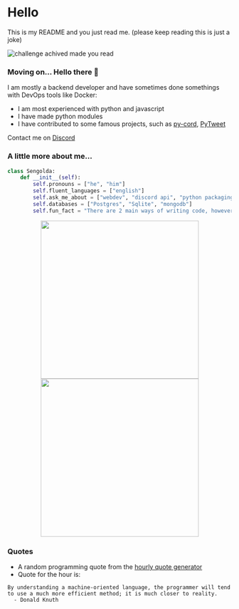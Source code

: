# Hello

This is my README and you just read me. (please keep reading this is just a joke)

![challenge achived made you read](https://i.imgur.com/LCJE6Nq.png)


### Moving on... Hello there 👋

I am mostly a backend developer and have sometimes done somethings with DevOps tools like Docker:
  - I am most experienced with python and javascript
  - I have made python modules
  - I have contributed to some famous projects, such as [py-cord](https://github.com/Pycord-Development/pycord/pulls?q=is%3Apr+author%3ASengolda+), [PyTweet](https://github.com/PyTweet/PyTweet/pulls?q=is%3Apr+author%3ASengolda)

Contact me on [Discord](https://discord.com/users/739443421202087966)

### A little more about me...

```py
class Sengolda:
    def __init__(self):
        self.pronouns = ["he", "him"]
        self.fluent_languages = ["english"]
        self.ask_me_about = ["webdev", "discord api", "python packaging"]
        self.databases = ["Postgres", "Sqlite", "mongodb"]
        self.fun_fact = "There are 2 main ways of writing code, however the way to write error-free code is the 3rd way"
```


<p align='center'>
    <a href="#"><img src="https://github-readme-stats.vercel.app/api?username=Sengolda&show_icons=true&count_private=true&theme=dark&line_height=31.5" width="355"></a>
    <a href="#"><img src="https://github-readme-stats.vercel.app/api/top-langs/?username=Sengolda&layout=compact&theme=dark&hide=HTML,CSS,Jupyter%20notebook" width="355"></a>
</p>  



### Quotes
- A random programming quote from the [hourly quote generator](auto_update.py) 
- Quote for the hour is:

```
By understanding a machine-oriented language, the programmer will tend to use a much more efficient method; it is much closer to reality.
  - Donald Knuth
```
